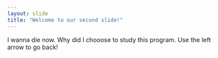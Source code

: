 ```yaml
---
layout: slide
title: "Welcome to our second slide!"
---
```


I wanna die now. Why did I chooose to study this program.
Use the left arrow to go back!
